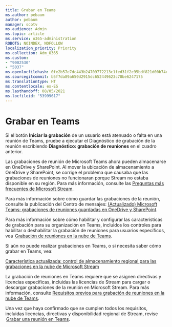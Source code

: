 ```yaml
---
title: Grabar en Teams
ms.author: pebaum
author: pebaum
manager: scotv
ms.audience: Admin
ms.topic: article
ms.service: o365-administration
ROBOTS: NOINDEX, NOFOLLOW
localization_priority: Priority
ms.collection: Adm_O365
ms.custom:
- "9002530"
- "5037"
ms.openlocfilehash: 0fe2b57e7dc443b24709772213c1fed31f2c95bdf821d00b74e9d166dc223410
ms.sourcegitcommit: b5f7da89a650d2915dc652449623c78be6247175
ms.translationtype: HT
ms.contentlocale: es-ES
ms.lasthandoff: 08/05/2021
ms.locfileid: "53999617"
---
```

# <a name="recording-in-teams"></a>Grabar en Teams

Si el botón **Iniciar la grabación** de un usuario está atenuado o falta en una reunión de Teams, pruebe a ejecutar el Diagnóstico de grabación de la reunión escribiendo **Diagnóstico: grabación de reuniones** en el cuadro anterior. 

Las grabaciones de reunión de Microsoft Teams ahora pueden almacenarse en OneDrive y SharePoint. Al mover la ubicación de almacenamiento a OneDrive y SharePoint, se corrige el problema que causaba que las grabaciones de reuniones no funcionaran porque Stream no estaba disponible en su región. Para más información, consulte las [Preguntas más frecuentes de Microsoft Stream](/stream/faq#which-regions-does-microsoft-stream-host-my-data-in).

Para más información sobre cómo guardar las grabaciones de la reunión, consulte la publicación del Centro de mensajes: [(Actualizado) Microsoft Teams: grabaciones de reuniones guardadas en OneDrive y SharePoint](https://portal.microsoft.com/Adminportal/Home?ref=MessageCenter&id=MC222640).

Para más información sobre cómo habilitar y configurar las características de grabación para su organización en Teams, incluidos los controles para habilitar o deshabilitar la grabación de reuniones para usuarios específicos, vea  [Grabación de reuniones en la nube de Teams](/microsoftteams/cloud-recording). 

Si aún no puede realizar grabaciones en Teams, o si necesita saber cómo grabar en Teams, vea: 

[Característica actualizada: control de almacenamiento regional para las grabaciones en la nube de Microsoft Stream](https://admin.microsoft.com/AdminPortal/Home#/MessageCenter?id=MC214327)

La grabación de reuniones en Teams requiere que se asignen directivas y licencias específicas, incluidas las licencias de Stream para cargar o descargar grabaciones de la reunión en Microsoft Stream. Para más información, consulte [Requisitos previos para grabación de reuniones en la nube de Teams](/microsoftteams/cloud-recording#prerequisites-for-teams-cloud-meeting-recording).

Una vez que haya confirmado que se cumplen todos los requisitos, incluidas licencias, directivas y disponibilidad regional de Stream, revise  [Grabar una reunión en Teams](https://support.office.com/article/34dfbe7f-b07d-4a27-b4c6-de62f1348c24). 